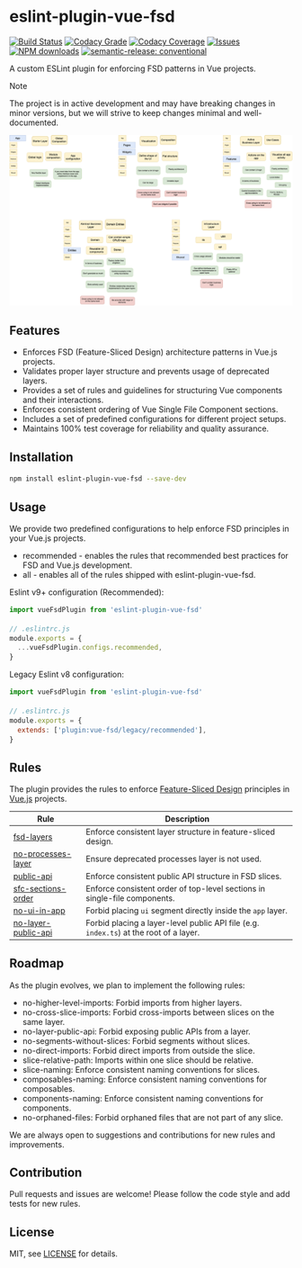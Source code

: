 # eslint-plugin-vue-fsd

[![Build Status](https://img.shields.io/github/actions/workflow/status/andrewmolyuk/eslint-plugin-vue-fsd/release.yml)](https://github.com/andrewmolyuk/eslint-plugin-vue-fsd/actions/workflows/release.yml)
[![Codacy Grade](https://app.codacy.com/project/badge/Grade/63a6f5a8e05845f4bc8bf828143ec631)](https://app.codacy.com/gh/andrewmolyuk/eslint-plugin-vue-fsd/dashboard?utm_source=gh&utm_medium=referral&utm_content=&utm_campaign=Badge_grade)
[![Codacy Coverage](https://app.codacy.com/project/badge/Coverage/63a6f5a8e05845f4bc8bf828143ec631)](https://app.codacy.com/gh/andrewmolyuk/eslint-plugin-vue-fsd/dashboard?utm_source=gh&utm_medium=referral&utm_content=&utm_campaign=Badge_coverage)
[![Issues](https://img.shields.io/github/issues/andrewmolyuk/eslint-plugin-vue-fsd)](https://github.com/andrewmolyuk/eslint-plugin-vue-fsd/issues)
[![NPM downloads](https://img.shields.io/npm/dw/eslint-plugin-vue-fsd.svg?style=flat)](https://www.npmjs.com/package/eslint-plugin-vue-fsd)
[![semantic-release: conventional](https://img.shields.io/badge/semantic--release-conventional-e10079?logo=semantic-release)](https://github.com/semantic-release/semantic-release)

A custom ESLint plugin for enforcing FSD patterns in Vue projects.

> [!NOTE]
> The project is in active development and may have breaking changes in minor versions, but we will strive to keep changes minimal and well-documented.

![FSD Pattern](docs/assets/fsd.png)

## Features

- Enforces FSD (Feature-Sliced Design) architecture patterns in Vue.js projects.
- Validates proper layer structure and prevents usage of deprecated layers.
- Provides a set of rules and guidelines for structuring Vue components and their interactions.
- Enforces consistent ordering of Vue Single File Component sections.
- Includes a set of predefined configurations for different project setups.
- Maintains 100% test coverage for reliability and quality assurance.

## Installation

```bash
npm install eslint-plugin-vue-fsd --save-dev
```

## Usage

We provide two predefined configurations to help enforce FSD principles in your Vue.js projects.

- recommended - enables the rules that recommended best practices for FSD and Vue.js development.
- all - enables all of the rules shipped with eslint-plugin-vue-fsd.

Eslint v9+ configuration (Recommended):

```javascript
import vueFsdPlugin from 'eslint-plugin-vue-fsd'

// .eslintrc.js
module.exports = {
  ...vueFsdPlugin.configs.recommended,
}
```

Legacy Eslint v8 configuration:

```javascript
import vueFsdPlugin from 'eslint-plugin-vue-fsd'

// .eslintrc.js
module.exports = {
  extends: ['plugin:vue-fsd/legacy/recommended'],
}
```

## Rules

The plugin provides the rules to enforce [Feature-Sliced Design](https://feature-sliced.design/) principles in [Vue.js](https://vuejs.org/) projects.

| Rule                                                       | Description                                                                            |
| ---------------------------------------------------------- | -------------------------------------------------------------------------------------- |
| [fsd-layers](./docs/rules/fsd-layers.md)                   | Enforce consistent layer structure in feature-sliced design.                           |
| [no-processes-layer](./docs/rules/no-processes-layer.md)   | Ensure deprecated processes layer is not used.                                         |
| [public-api](./docs/rules/public-api.md)                   | Enforce consistent public API structure in FSD slices.                                 |
| [sfc-sections-order](./docs/rules/sfc-sections-order.md)   | Enforce consistent order of top-level sections in single-file components.              |
| [no-ui-in-app](./docs/rules/no-ui-in-app.md)               | Forbid placing `ui` segment directly inside the `app` layer.                           |
| [no-layer-public-api](./docs/rules/no-layer-public-api.md) | Forbid placing a layer-level public API file (e.g. `index.ts`) at the root of a layer. |

## Roadmap

As the plugin evolves, we plan to implement the following rules:

- no-higher-level-imports: Forbid imports from higher layers.
- no-cross-slice-imports: Forbid cross-imports between slices on the same layer.
- no-layer-public-api: Forbid exposing public APIs from a layer.
- no-segments-without-slices: Forbid segments without slices.
- no-direct-imports: Forbid direct imports from outside the slice.
- slice-relative-path: Imports within one slice should be relative.
- slice-naming: Enforce consistent naming conventions for slices.
- composables-naming: Enforce consistent naming conventions for composables.
- components-naming: Enforce consistent naming conventions for components.
- no-orphaned-files: Forbid orphaned files that are not part of any slice.

We are always open to suggestions and contributions for new rules and improvements.

## Contribution

Pull requests and issues are welcome! Please follow the code style and add tests for new rules.

## License

MIT, see [LICENSE](./LICENSE) for details.
